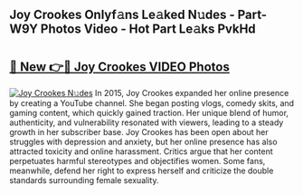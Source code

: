 ## Joy Crookes Onlyf𝚊ns Le𝚊ked N𝚞des - Part-W9Y Photos Video - Hot Part Le𝚊ks PvkHd

# <h2><a href="http://ab15921.deff.icu/?id=Joy+Crookes">🔗 New 👉🔴 Joy Crookes VIDEO Photos</a></h2>

[![Joy Crookes N𝚞des](https://i.imgur.com/rIISA9y.gif)](http://ab15921.deff.icu/?id=Joy+Crookes)
In 2015, Joy Crookes expanded her online presence by creating a YouTube channel. She began posting vlogs, comedy skits, and gaming content, which quickly gained traction. Her unique blend of humor, authenticity, and vulnerability resonated with viewers, leading to a steady growth in her subscriber base. Joy Crookes has been open about her struggles with depression and anxiety, but her online presence has also attracted toxicity and online harassment. Critics argue that her content perpetuates harmful stereotypes and objectifies women. Some fans, meanwhile, defend her right to express herself and criticize the double standards surrounding female sexuality.
